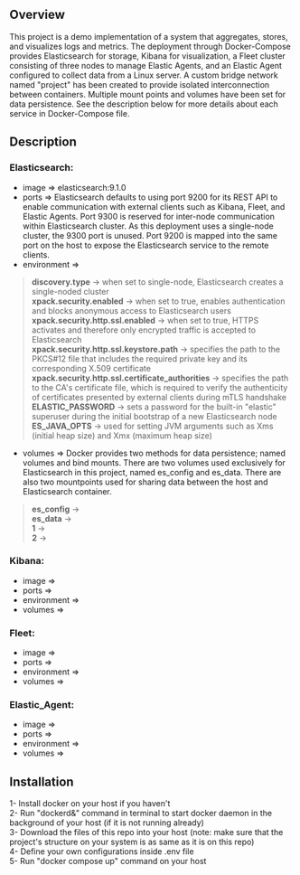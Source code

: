## Overview
This project is a demo implementation of a system that aggregates, stores, and visualizes logs and metrics. The deployment through Docker-Compose provides Elasticsearch for storage, Kibana for visualization, a Fleet cluster consisting of three nodes to manage Elastic Agents, and an Elastic Agent configured to collect data from a Linux server. A custom bridge network named "project" has been created to provide isolated interconnection between containers. Multiple mount points and volumes have been set for data persistence. See the description below for more details about each service in Docker-Compose file.

## Description
### **Elasticsearch**:<br>
- image => elasticsearch:9.1.0<br>
- ports => Elasticsearch defaults to using port 9200 for its REST API to enable communication with external clients such as Kibana, Fleet, and Elastic Agents. Port 9300 is reserved for inter-node communication within Elasticsearch cluster. As this deployment uses a single-node cluster, the 9300 port is unused. Port 9200 is mapped into the same port on the host to expose the Elasticsearch service to the remote clients.<br>
- environment => <br>
>**discovery.type** -> when set to single-node, Elasticsearch creates a single-noded cluster<br>
>**xpack.security.enabled** -> when set to true, enables authentication and blocks anonymous access to Elasticsearch users<br>
>**xpack.security.http.ssl.enabled** -> when set to true, HTTPS activates and therefore only encrypted traffic is accepted to Elasticsearch<br>
>**xpack.security.http.ssl.keystore.path** -> specifies the path to the PKCS#12 file that includes the required private key and its corresponding X.509 certificate<br>
>**xpack.security.http.ssl.certificate_authorities** -> specifies the path to the CA's certificate file, which is required to verify the authenticity of certificates presented by external clients during mTLS handshake<br>
>**ELASTIC_PASSWORD** -> sets a password for the built-in "elastic" superuser during the initial bootstrap of a new Elasticsearch node<br>
>**ES_JAVA_OPTS** -> used for setting JVM arguments such as Xms (initial heap size) and Xmx (maximum heap size)<br>
- volumes => Docker provides two methods for data persistence; named volumes and bind mounts. There are two volumes used exclusively for Elasticsearch in this project, named es_config and es_data. There are also two mountpoints used for sharing data between the host and Elasticsearch container.<br>
>**es_config** -> <br>
>**es_data** -> <br>
>**1** -> <br>
>**2** -> <br>
### **Kibana**:<br>
- image => <br>
- ports => <br>
- environment => <br>
- volumes => <br>

### **Fleet**:<br>
- image => <br>
- ports => <br>
- environment => <br>
- volumes => <br>

### **Elastic_Agent**:<br>
- image => <br>
- ports => <br>
- environment => <br>
- volumes => <br>

## Installation
1- Install docker on your host if you haven't<br>
2- Run "dockerd&" command in terminal to start docker daemon in the background of your host (if it is not running already)<br>
3- Download the files of this repo into your host (note: make sure that the project's structure on your system is as same as it is on this repo)<br>
4- Define your own configurations inside .env file<br>
5- Run "docker compose up" command on your host<br>
